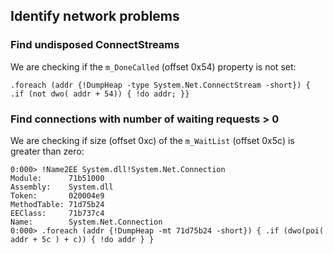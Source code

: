 
Identify network problems
-------------------------

### Find undisposed ConnectStreams ###

We are checking if the `m_DoneCalled` (offset 0x54) property is not set:

```
.foreach (addr {!DumpHeap -type System.Net.ConnectStream -short}) { .if (not dwo( addr + 54)) { !do addr; }}
```

### Find connections with number of waiting requests > 0 ###

We are checking if size (offset 0xc) of the `m_WaitList` (offset 0x5c) is greater than zero:

```
0:000> !Name2EE System.dll!System.Net.Connection
Module:      71b51000
Assembly:    System.dll
Token:       020004e9
MethodTable: 71d75b24
EEClass:     71b737c4
Name:        System.Net.Connection
0:000> .foreach (addr {!DumpHeap -mt 71d75b24 -short}) { .if (dwo(poi( addr + 5c ) + c)) { !do addr } }
```
